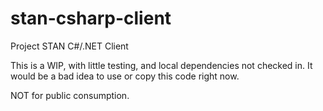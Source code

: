 # stan-csharp-client
Project STAN C#/.NET Client

This is a WIP, with little testing, and local dependencies not checked in.  It would be a bad idea to use or copy this code right now.

NOT for public consumption.
